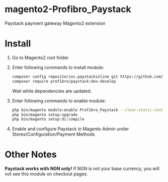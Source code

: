 magento2-Profibro_Paystack
======================

Paystack payment gateway Magento2 extension

Install
=======

1. Go to Magento2 root folder

2. Enter following commands to install module:

	```bash
	composer config repositories.paystackinline git https://github.com/ibrahimlawal/magento2-Profibro_Paystack.git
	composer require profibro/paystack:dev-develop
	```
	Wait while dependencies are updated.

3. Enter following commands to enable module:

	```bash
	php bin/magento module:enable Profibro_Paystack --clear-static-content
	php bin/magento setup:upgrade
	php bin/magento setup:di:compile
	```
4. Enable and configure Paystack in Magento Admin under Stores/Configuration/Payment Methods

Other Notes
===========

**Paystack works with NGN only!** If NGN is not your base currency, you will not see this module on checkout pages.
